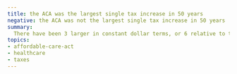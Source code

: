 ```yaml
---
title: the ACA was the largest single tax increase in 50 years
negative: the ACA was not the largest single tax increase in 50 years
summary:
  There have been 3 larger in constant dollar terms, or 6 relative to the size of the economy.
topics:
- affordable-care-act
- healthcare
- taxes
---
```

